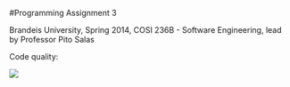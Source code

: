 #Programming Assignment 3

Brandeis University, Spring 2014, COSI 236B - Software Engineering, lead by Professor Pito Salas


Code quality:

<a href="https://codeclimate.com/github/Konwisser/SE-for-ITE.pa3"><img src="https://codeclimate.com/github/Konwisser/SE-for-ITE.pa3.png" /></a>

